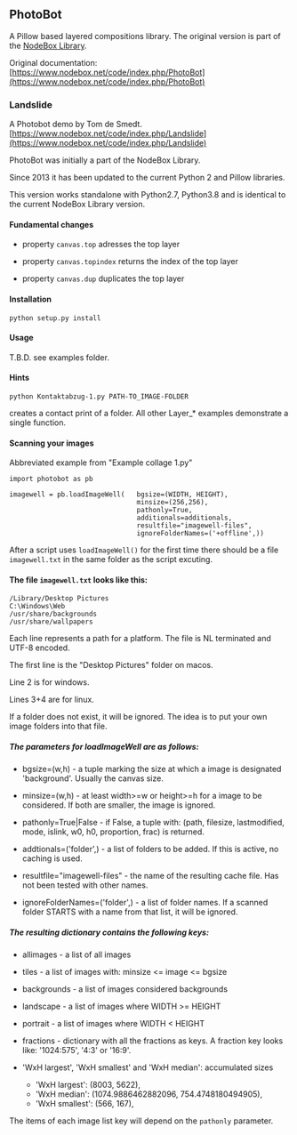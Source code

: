 ## PhotoBot ##

A Pillow based layered compositions library. The original version is part of the [NodeBox Library](https://github.com/karstenw/Library).


Original documentation:
[https://www.nodebox.net/code/index.php/PhotoBot](https://www.nodebox.net/code/index.php/PhotoBot)


### Landslide ###
A Photobot demo by Tom de Smedt.
[https://www.nodebox.net/code/index.php/Landslide](https://www.nodebox.net/code/index.php/Landslide)


PhotoBot was initially a part of the NodeBox Library.

Since 2013 it has been updated to the current Python 2 and Pillow libraries.

This version works standalone with Python2.7, Python3.8 and is identical to the current NodeBox Library version.



#### Fundamental changes ####

- property `canvas.top` adresses the top layer

- property `canvas.topindex` returns the index of the top layer

- property `canvas.dup` duplicates the top layer



#### Installation ####
`python setup.py install`


#### Usage ####

T.B.D. see examples folder.

#### Hints ####

`python Kontaktabzug-1.py PATH-TO_IMAGE-FOLDER`

creates a contact print of a folder. All other Layer_* examples demonstrate a single function.



#### Scanning your images ####

Abbreviated example from "Example collage 1.py"

```
import photobot as pb

imagewell = pb.loadImageWell(   bgsize=(WIDTH, HEIGHT),
                                minsize=(256,256),
                                pathonly=True,
                                additionals=additionals,
                                resultfile="imagewell-files",
                                ignoreFolderNames=('+offline',))
```


After a script uses `loadImageWell()` for the first time there should be a file `imagewell.txt` in the same folder as the script excuting.


#### The file `imagewell.txt` looks like this: ####

```
/Library/Desktop Pictures
C:\Windows\Web
/usr/share/backgrounds
/usr/share/wallpapers
```
Each line represents a path for a platform. The file is NL terminated and UTF-8 encoded.

The first line is the "Desktop Pictures" folder on macos.

Line 2 is for windows.

Lines 3+4 are for linux.

If a folder does not exist, it will be ignored. The idea is to put your own image folders into that file.



##### The parameters for loadImageWell are as follows: #####

- bgsize=(w,h) - a tuple marking the size at which a image is designated 'background'. Usually the canvas size.

- minsize=(w,h) - at least width>=w or height>=h for a image to be considered. If both are smaller, the image is ignored.

- pathonly=True|False - if False, a tuple with: (path, filesize, lastmodified, mode, islink, w0, h0, proportion, frac) is returned.

- addtionals=('folder',) - a list of folders to be added. If this is active, no caching is used.

- resultfile="imagewell-files" - the name of the resulting cache file. Has not been tested with other names.

- ignoreFolderNames=('folder',) - a list of folder names. If a scanned folder STARTS with a name from that list, it will be ignored.


##### The resulting dictionary contains the following keys: #####


- allimages - a list of all images

- tiles - a list of images with: minsize <= image <= bgsize

- backgrounds - a list of images considered backgrounds

- landscape - a list of images where WIDTH >= HEIGHT

- portrait - a list of images where WIDTH < HEIGHT

- fractions - dictionary with all the fractions as keys. A fraction key looks like: '1024:575', '4:3' or '16:9'. 

- 'WxH largest', 'WxH smallest' and 'WxH median': accumulated sizes

	- 'WxH largest': (8003, 5622),
	- 'WxH median': (1074.9886462882096, 754.4748180494905),
	- 'WxH smallest': (566, 167),

The items of each image list key will depend on the `pathonly` parameter.




